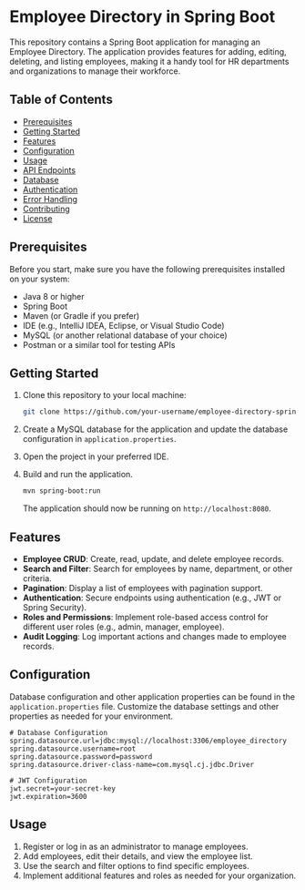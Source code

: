 # Employee Directory in Spring Boot

This repository contains a Spring Boot application for managing an Employee Directory. The application provides features for adding, editing, deleting, and listing employees, making it a handy tool for HR departments and organizations to manage their workforce.

## Table of Contents

- [Prerequisites](#prerequisites)
- [Getting Started](#getting-started)
- [Features](#features)
- [Configuration](#configuration)
- [Usage](#usage)
- [API Endpoints](#api-endpoints)
- [Database](#database)
- [Authentication](#authentication)
- [Error Handling](#error-handling)
- [Contributing](#contributing)
- [License](#license)

## Prerequisites

Before you start, make sure you have the following prerequisites installed on your system:

- Java 8 or higher
- Spring Boot
- Maven (or Gradle if you prefer)
- IDE (e.g., IntelliJ IDEA, Eclipse, or Visual Studio Code)
- MySQL (or another relational database of your choice)
- Postman or a similar tool for testing APIs

## Getting Started

1. Clone this repository to your local machine:

   ```bash
   git clone https://github.com/your-username/employee-directory-spring-boot.git
   ```

2. Create a MySQL database for the application and update the database configuration in `application.properties`.

3. Open the project in your preferred IDE.

4. Build and run the application.

   ```bash
   mvn spring-boot:run
   ```

   The application should now be running on `http://localhost:8080`.

## Features

- **Employee CRUD**: Create, read, update, and delete employee records.
- **Search and Filter**: Search for employees by name, department, or other criteria.
- **Pagination**: Display a list of employees with pagination support.
- **Authentication**: Secure endpoints using authentication (e.g., JWT or Spring Security).
- **Roles and Permissions**: Implement role-based access control for different user roles (e.g., admin, manager, employee).
- **Audit Logging**: Log important actions and changes made to employee records.

## Configuration

Database configuration and other application properties can be found in the `application.properties` file. Customize the database settings and other properties as needed for your environment.

```properties
# Database Configuration
spring.datasource.url=jdbc:mysql://localhost:3306/employee_directory
spring.datasource.username=root
spring.datasource.password=password
spring.datasource.driver-class-name=com.mysql.cj.jdbc.Driver

# JWT Configuration
jwt.secret=your-secret-key
jwt.expiration=3600
```

## Usage

1. Register or log in as an administrator to manage employees.
2. Add employees, edit their details, and view the employee list.
3. Use the search and filter options to find specific employees.
4. Implement additional features and roles as needed for your organization.
